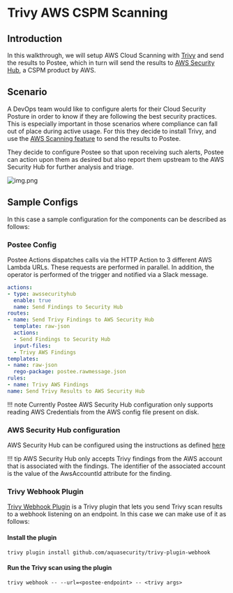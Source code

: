 # Trivy AWS CSPM Scanning

## Introduction
In this walkthrough, we will setup AWS Cloud Scanning with [Trivy](https://github.com/aquasecurity/trivy) and send the results to Postee, which in turn will send the results to [AWS Security Hub](https://aws.amazon.com/security-hub/), a CSPM product by AWS.

## Scenario
A DevOps team would like to configure alerts for their Cloud Security Posture in order to know if they are following the best security practices. This is especially important in those scenarios where compliance can fall out of place during active usage. For this they decide to install Trivy, and use the [AWS Scanning feature](https://www.youtube.com/watch?v=XGfr-9CawV0) to send the results to Postee.

They decide to configure Postee so that upon receiving such alerts, Postee can action upon them as desired but also report them upstream to the AWS Security Hub for further analysis and triage.

![img.png](assets/trivy-aws-postee.png)

## Sample Configs
In this case a sample configuration for the components can be described as follows:

### Postee Config

Postee Actions dispatches calls via the HTTP Action to 3 different AWS Lambda URLs. These requests are performed in parallel. In addition, the operator is performed of the trigger and notified via a Slack message.

```yaml
actions:
- type: awssecurityhub
  enable: true
  name: Send Findings to Security Hub
routes:
- name: Send Trivy Findings to AWS Security Hub
  template: raw-json
  actions:
  - Send Findings to Security Hub
  input-files:
  - Trivy AWS Findings
templates:
- name: raw-json
  rego-package: postee.rawmessage.json
rules:
- name: Trivy AWS Findings
name: Send Trivy Results to AWS Security Hub
```

!!! note
    Currently Postee AWS Security Hub configuration only supports reading AWS Credentials from the AWS config file present on disk.

### AWS Security Hub configuration
AWS Security Hub can be configured using the instructions as defined [here](https://docs.aws.amazon.com/securityhub/latest/userguide/securityhub-settingup.html)

!!! tip
    AWS Security Hub only accepts Trivy findings from the AWS account that is associated with the findings. The identifier of the associated account is the value of the AwsAccountId attribute for the finding.

### Trivy Webhook Plugin
[Trivy Webhook Plugin](https://github.com/aquasecurity/trivy-plugin-webhook) is a Trivy plugin that lets you send Trivy scan results to a webhook listening on an endpoint. In this case we can make use of it as follows:

#### Install the plugin
```shell
trivy plugin install github.com/aquasecurity/trivy-plugin-webhook
```

#### Run the Trivy scan using the plugin
```shell
trivy webhook -- --url=<postee-endpoint> -- <trivy args>
```